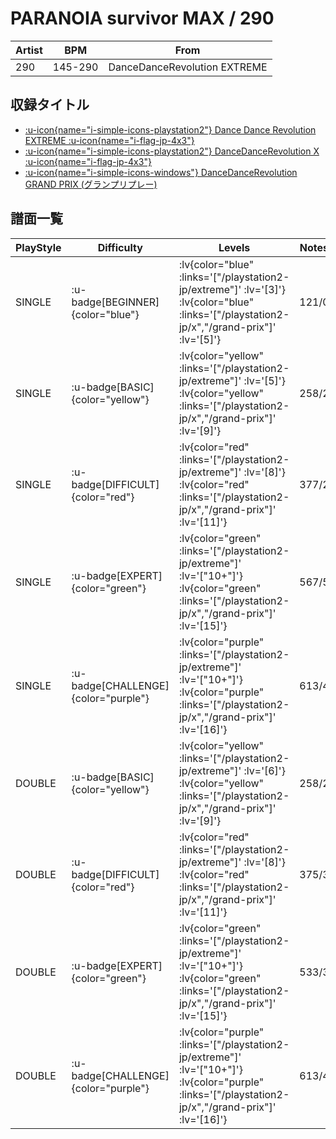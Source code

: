 # PARANOIA survivor MAX / 290

|Artist|BPM|From|
|------|---|----|
|290|145-290|DanceDanceRevolution EXTREME|

## 収録タイトル

- [ :u-icon{name="i-simple-icons-playstation2"} Dance Dance Revolution EXTREME :u-icon{name="i-flag-jp-4x3"} ](/playstation2-jp/extreme)
- [ :u-icon{name="i-simple-icons-playstation2"} DanceDanceRevolution X :u-icon{name="i-flag-jp-4x3"} ](/playstation2-jp/x)
- [ :u-icon{name="i-simple-icons-windows"} DanceDanceRevolution GRAND PRIX (グランプリプレー)](/grand-prix)

## 譜面一覧

|PlayStyle|Difficulty|Levels|Notes|Movie|
|---------|----------|------|-----|-----|
|SINGLE| :u-badge[BEGINNER]{color="blue"} | :lv{color="blue" :links='["/playstation2-jp/extreme"]' :lv='[3]'}  :lv{color="blue" :links='["/playstation2-jp/x","/grand-prix"]' :lv='[5]'} |121/0||
|SINGLE| :u-badge[BASIC]{color="yellow"} | :lv{color="yellow" :links='["/playstation2-jp/extreme"]' :lv='[5]'}  :lv{color="yellow" :links='["/playstation2-jp/x","/grand-prix"]' :lv='[9]'} |258/2||
|SINGLE| :u-badge[DIFFICULT]{color="red"} | :lv{color="red" :links='["/playstation2-jp/extreme"]' :lv='[8]'}  :lv{color="red" :links='["/playstation2-jp/x","/grand-prix"]' :lv='[11]'} |377/2||
|SINGLE| :u-badge[EXPERT]{color="green"} | :lv{color="green" :links='["/playstation2-jp/extreme"]' :lv='["10+"]'}  :lv{color="green" :links='["/playstation2-jp/x","/grand-prix"]' :lv='[15]'} |567/5||
|SINGLE| :u-badge[CHALLENGE]{color="purple"} | :lv{color="purple" :links='["/playstation2-jp/extreme"]' :lv='["10+"]'}  :lv{color="purple" :links='["/playstation2-jp/x","/grand-prix"]' :lv='[16]'} |613/4||
|DOUBLE| :u-badge[BASIC]{color="yellow"} | :lv{color="yellow" :links='["/playstation2-jp/extreme"]' :lv='[6]'}  :lv{color="yellow" :links='["/playstation2-jp/x","/grand-prix"]' :lv='[9]'} |258/2||
|DOUBLE| :u-badge[DIFFICULT]{color="red"} | :lv{color="red" :links='["/playstation2-jp/extreme"]' :lv='[8]'}  :lv{color="red" :links='["/playstation2-jp/x","/grand-prix"]' :lv='[11]'} |375/3||
|DOUBLE| :u-badge[EXPERT]{color="green"} | :lv{color="green" :links='["/playstation2-jp/extreme"]' :lv='["10+"]'}  :lv{color="green" :links='["/playstation2-jp/x","/grand-prix"]' :lv='[15]'} |533/3||
|DOUBLE| :u-badge[CHALLENGE]{color="purple"} | :lv{color="purple" :links='["/playstation2-jp/extreme"]' :lv='["10+"]'}  :lv{color="purple" :links='["/playstation2-jp/x","/grand-prix"]' :lv='[16]'} |613/4||
